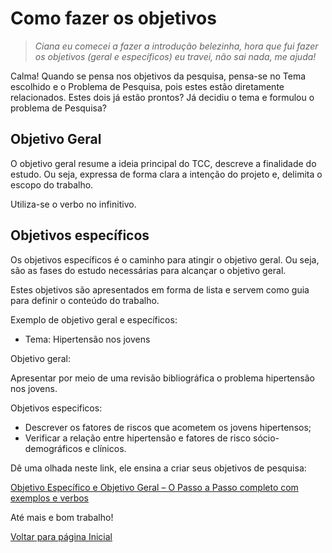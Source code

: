 # Como fazer os objetivos

> *Ciana eu comecei a fazer a introdução belezinha, hora que fui fazer os objetivos (geral e específicos) eu travei, não sai nada, me ajuda!*

Calma! Quando se pensa nos objetivos da pesquisa, pensa-se no Tema escolhido e o Problema de Pesquisa, pois estes estão diretamente relacionados.
Estes dois já estão prontos? Já decidiu o tema e formulou o problema de Pesquisa?

## Objetivo Geral

O objetivo geral resume a ideia principal do TCC, descreve a finalidade do estudo. Ou seja, expressa de forma clara a intenção do projeto e, delimita o escopo do trabalho.

Utiliza-se o verbo no infinitivo.

## Objetivos específicos

Os objetivos específicos é o caminho para atingir o objetivo geral. Ou seja, são as fases do estudo necessárias para alcançar o objetivo geral.

Estes objetivos são apresentados em forma de lista e servem como guia para definir o conteúdo do trabalho.

Exemplo de objetivo geral e específicos:

* Tema: Hipertensão nos jovens
  
Objetivo geral:

Apresentar por meio de uma revisão bibliográfica o problema hipertensão nos jovens.

Objetivos especificos:

* Descrever os fatores de riscos que acometem os jovens hipertensos;
* Verificar a relação entre hipertensão e fatores de risco sócio-demográficos e clínicos.

Dê uma olhada neste link, ele ensina a criar seus objetivos de pesquisa:

[Objetivo Específico e Objetivo Geral – O Passo a Passo completo com exemplos e verbos](https://comoelaborarumtcc.net/objetivo-especifico-e-objetivo-geral/)

Até mais e bom trabalho!

[Voltar para página Inicial](index.md)
